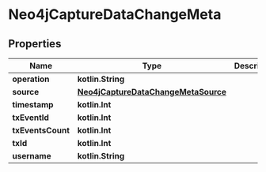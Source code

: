 
# Neo4jCaptureDataChangeMeta

## Properties
| Name | Type | Description | Notes |
| ------------ | ------------- | ------------- | ------------- |
| **operation** | **kotlin.String** |  |  |
| **source** | [**Neo4jCaptureDataChangeMetaSource**](Neo4jCaptureDataChangeMetaSource.md) |  |  |
| **timestamp** | **kotlin.Int** |  |  |
| **txEventId** | **kotlin.Int** |  |  |
| **txEventsCount** | **kotlin.Int** |  |  |
| **txId** | **kotlin.Int** |  |  |
| **username** | **kotlin.String** |  |  |



